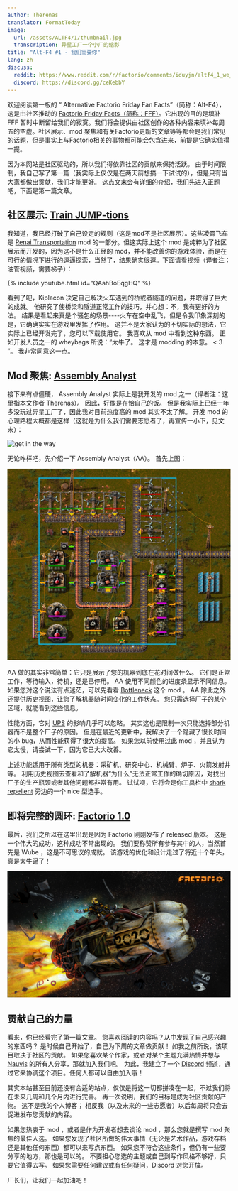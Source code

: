 ```yaml
---
author: Therenas
translator: FormatToday
image:
  url: /assets/ALTF4/1/thumbnail.jpg
  transcription: 异星工厂一个小厂的缩影
title: "Alt-F4 #1 - 我们需要你"
lang: zh
discuss:
  reddit: https://www.reddit.com/r/factorio/comments/iduyjn/altf4_1_we_need_you/
  discord: https://discord.gg/ceKebbY
---
```


欢迎阅读第一版的 “ Alternative Factorio Friday Fan Facts”（简称：Alt-F4），这是由社区推动的 [Factorio Friday Facts（简称：FFF）](https://factorio.com/blog/)。它出现的目的是填补 FFF 暂时中断留给我们的寂寞。我们将会提供由社区创作的各种内容来填补每周五的空虚。社区展示、mod 聚焦和有关Factorio更新的文章等等都会是我们常见的话题，但是事实上与Factorio相关的事物都可能会包含进来，前提是它确实值得一提。

因为本网站是社区驱动的，所以我们得依靠社区的贡献来保持活跃。 由于时间限制，我自己写了第一篇（我实际上仅仅是在两天前想搞一下试试的），但是只有当大家都做出贡献，我们才能更好。 这点文末会有详细的介绍，我们先进入正题吧，下面是第一篇文章。

## 社区展示: [Train JUMP-tions](https://www.reddit.com/r/factorio/comments/i5yoaj/train_junctions_pfft_try_train_jumptions)

我知道，我已经打破了自己设定的规则（这是mod不是社区展示）。这些凌霄飞车是 [Renai Transportation](https://mods.factorio.com/mod/RenaiTransportation) mod 的一部分。但这实际上这个 mod 是纯粹为了社区展示而开发的，因为这不是什么正经的 mod，并不能改善你的游戏体验，而是在可行的情况下进行的逗逼探索，当然了，结果确实很逗。下面请看视频（译者注：油管视频，需要梯子）：


{% include youtube.html id="QAahBoEqgHQ" %}


看到了吧，Kiplacon 决定自己解决火车遇到的桥或者隧道的问题，并取得了巨大的成就。 他研究了使桥梁和隧道正常工作的技巧，并心想：不，我有更好的方法。 结果是看起来真是个骚包的场景----火车在空中乱飞，但是令我印象深刻的是，它确确实实在游戏里发挥了作用。 这并不是大家认为的不切实际的想法，它实际上已经开发完了，您可以下载使用它。 我喜欢从 mod 中看到这种东西。 正如开发人员之一的 wheybags 所说：“太牛了。 这才是 modding 的本意。 < 3 ”。 我非常同意这一点。

## Mod 聚焦: [Assembly Analyst](https://mods.factorio.com/mod/assemblyanalyst)

接下来有点僵硬， Assembly Analyst 实际上是我开发的 mod 之一（译者注：这里指本文作者 Therenas）。 因此，好像是在恰自己的饭。 但是我实际上已经一年多没玩过异星工厂了，因此我对目前热度高的 mod 其实不太了解。 开发 mod 的心理路程大概都是这样（这就是为什么我们需要志愿者了，再宣传一小下，见文末）： 

![get in the way](https://cdn.discordapp.com/attachments/603392474458882065/745728165116248144/mod_brain.png) 

 无论咋样吧，先介绍一下 Assembly Analyst（AA）。 首先上图：

![](/assets/ALTF4/1/assembly_analyst.jpg?raw=true)

AA 做的其实非常简单：它只是展示了您的机器到底在花时间做什么。 它们是正常工作，等待输入，待机，还是已停用。 AA 使用不同颜色的进度条显示不同信息。 如果您对这个说法有点迷茫，可以先看看 [Bottleneck](https://mods.factorio.com/mod/Bottleneck) 这个 mod 。 AA 除此之外还提供历史视图，让您了解机器随时间变化的工作状态。 您只需选择厂子的某个区域，就能看到这些信息。

性能方面，它对 [UPS](https://www.reddit.com/r/factorio/comments/5dmura/can_someone_explain_ups/da5q364/?utm_source=reddit&utm_medium=web2x&context=3) 的影响几乎可以忽略。 其实这也是限制一次只能选择部分机器而不是整个厂子的原因。 但是在最近的更新中，我解决了一个隐藏了很长时间的小 bug，从而性能获得了很大的提高。 如果您以前使用过此 mod ，并且认为它太慢，请尝试一下，因为它已大大改善。

上述功能适用于所有类型的机器：采矿机、研究中心、机械臂、炉子、火箭发射井等。 利用历史视图去查看和了解机器“为什么”无法正常工作的确切原因，对找出厂子的生产瓶颈或者其他问题都非常有用。 试试呗，它将会是你工具栏中 [shark repellent](https://www.youtube.com/watch?v=QnFOs7QlJSI) 旁边的一个 nice 型选手。

## 即将完整的圆环: [Factorio 1.0](https://factorio.com/blog/post/fff-360)

最后，我们之所以在这里出现是因为 Factorio 刚刚发布了 released 版本。 这是一个伟大的成功，这种成功不常出现的。 我们要称赞所有参与其中的人，当然首先是 Wube ，这是不可思议的成就。 该游戏的优化和设计走过了将近十个年头，真是太牛逼了！

![](/assets/ALTF4/1/factorio_1dot0.jpeg?raw=true)

## 贡献自己的力量

看来，你已经看完了第一篇文章。 您喜欢阅读的内容吗？从中发现了自己感兴趣的东西吗？ 是时候自己开始了，自己为下周的文章做贡献！ 如我之前所说，该项目取决于社区的贡献。 如果您喜欢某个作家，或者对某个主题充满热情并想与 [Nauvis](https://www.reddit.com/r/factorio/comments/7fjh5l/what_is_nauvis_im_glad_you_asked/) 的所有人分享，那就加入我们吧。 为此，我建立了一个  [Discord](https://discord.gg/AsXAwyV) 频道，通过它来协调这个项目。任何人都可以自由加入哦！

其实本站甚至目前还没有合适的站点，仅仅是将这一切都拼凑在一起，不过我们将在未来几周和几个月内进行完善。 再一次说明，我们的目标是成为社区贡献的产物。 这不是我的个人博客； 相反我（以及未来的一些志愿者）以后每周将只会去促进发布您贡献的内容。

如果您热衷于 mod ，或者是作为开发者想去谈论 mod ，那么您就是撰写 mod 聚焦的最佳人选。 如果您发现了社区所做的伟大事情（无论是艺术作品，游戏存档还是其他任何东西）都可以来写点东西。 如果您不符合这些条件，但仍有一些要分享的地方，那也是可以的。 不要担心您选的主题或自己到写作风格不够好，只要它值得去写。 如果您需要任何建议或有任何疑问，Discord 对您开放。

厂长们，让我们一起加油吧！

